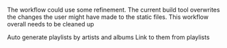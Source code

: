 The workflow could use some refinement. 
The current build tool overwrites the changes the user might have made to the static files.
This workflow overall needs to be cleaned up

Auto generate playlists by artists and albums
Link to them from playlists
